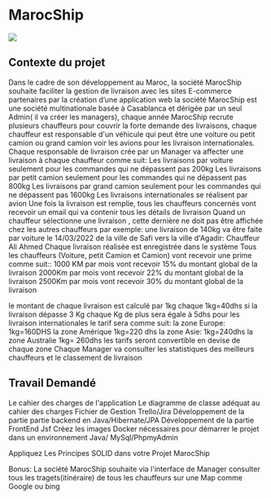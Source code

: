 # MarocShip

![](https://simplonline.co/_next/image?url=https%3A%2F%2Fsimplonline-v3-prod.s3.eu-west-3.amazonaws.com%2Fmedia%2Fimage%2Fjpg%2Fb8b78030-7735-4450-89dd-259ef605de3e.jpg&w=1280&q=75)

## Contexte du projet   

Dans le cadre de son développement au Maroc, la société MarocShip souhaite faciliter la gestion de livraison avec les sites E-commerce partenaires par la création d’une application web
la société MarocShip est une société multinationale basée à Casablanca et dérigée par un seul Admin( il va créer les managers), chaque année MarocShip recrute plusieurs chauffeurs pour couvrir la forte demande des livraisons, chaque chauffeur est responsable d'un véhicule qui peut être une voiture ou petit camion ou grand camion voir les avions pour les livraison internationales.
Chaque responsable de livraison crée par un Manager va affecter une livraison à chaque chauffeur comme suit:
Les livraisons par voiture seulement pour les commandes qui ne dépassent pas 200kg
Les livraisons par petit camion seulement pour les commandes qui ne dépassent pas 800kg
Les livraisons par grand camion seulement pour les commandes qui ne dépassent pas 1600kg
Les livraisons internationales se réalisent par avion
Une fois la livraison est remplie, tous les chauffeurs concernés vont recevoir un email qui va contenir tous les détails de livraison
Quand un chauffeur sélectionne une livraison , cette dernière ne doit pas être affichée chez les autres chauffeurs
par exemple:
une livraison de 140kg va être faite par voiture le 14/03/2022 de la ville de Safi vers la ville d'Agadir: Chauffeur Ali Ahmed
Chaque livraison réalisée est enregistrée dans le système
Tous les chauffeurs (Voiture, petit Camion et Camion) vont recevoir une prime comme suit::
1000 KM par mois vont recevoir 15% du montant global de la livraison
2000Km par mois vont recevoir 22% du montant global de la livraison
2500Km par mois vont recevoir 30% du montant global de la livraison

le montant de chaque livraison est calculé par 1kg
chaque 1kg=40dhs
si la livraison dépasse 3 Kg chaque Kg de plus sera égale à 5dhs
pour les livraison internationales le tarif sera comme suit:
la zone Europe: 1kg=160DHS
la zone Amérique 1kg=220 dhs
la zone Asie: 1kg=240dhs
la zone Australie 1kg= 260dhs
les tarifs seront convertible en devise de chaque zone
Chaque Manager va consulter les statistiques des meilleurs chauffeurs et le classement de livraison

## Travail Demandé

Le cahier des charges de l'application
Le diagramme de classe adéquat au cahier des charges
Fichier de Gestion Trello/Jira
Développement de la partie partie backend en Java/Hibernate/JPA
Développement de la partie FrontEnd Jsf
Créez les images Docker nécessaires  pour démarrer le projet dans un environnement Java/ MySql/PhpmyAdmin

Appliquez Les Principes SOLID dans votre Projet MarocShip

Bonus:
La société MarocShip souhaite via l'interface de Manager consulter tous les tragets(itinéraire) de tous les chauffeurs sur une Map comme Google ou bing
